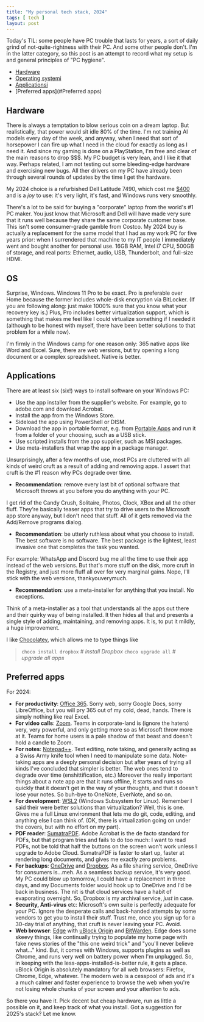```yaml
---
title: "My personal tech stack, 2024"
tags: [ tech ]
layout: post
---
```


Today's TIL: some people have PC trouble that lasts for years, a sort of daily grind of not-quite-rightness with their PC. And some other people don't.
I'm in the latter category, so this post is an attempt to record what my setup is and general principles of "PC hygiene".

- [Hardware](#Hardware)
- [Operating systemi](#OS)
- [Applicationsi](#Applications)
- [Preferred apps](#Preferred apps)

## Hardware
There is always a temptation to blow serious coin on a dream laptop. But realistically, that power would sit idle 80% of the time.
I'm not training AI models every day of the week, and anyway, when I need that sort of horsepower I can fire up what I need in the cloud for exactly as long as I need it. And since my gaming is done on a PlayStation, I'm free and clear of the main reasons to drop $$$. 
My PC budget is very lean, and I like it that way. Perhaps related, I am not testing out some bleeding-edge hardware and exercising new bugs. All ther drivers on my PC
have already been through several rounds of updates by the time I get the hardware.

My 2024 choice is a refurbished Dell Latitude 7490, which cost me [$400](https://www.pcliquidations.com/dell-refurbished-laptops) and is a *joy* to use: it's very light, it's fast, and Windows
runs very smoothly. 

There's a lot to be said for buying a "corporate" laptop from the world's #1 PC maker. You just know that Microsoft and Dell will have made very sure that it runs well because they share the same corporate customer base. This isn't some consumer-grade gamble from Costco. My 2024 buy is actually a replacement for the same model that I had as my work PC for five years prior: when 
I surrendered that machine to my IT people I immediately went and bought another for personal use. 
16GB RAM, Intel i7 CPU, 500GB of storage, and real ports: Ethernet, audio, USB, Thunderbolt, and full-size HDMI. 

## OS
Surprise, Windows. Windows 11 Pro to be exact. Pro is preferable over Home because the former includes whole-disk encryption via
BitLocker. (If you are following along: just make 1000% sure that you know what your recovery key is.) Plus, Pro includes better virtualization support, which 
is something that makes me feel like I could virtualize something if I needed it (although to be honest with myself, there have been
better solutions to that problem for a while now).

I'm firmly in the Windows camp for one reason only: 365 native apps like Word and Excel. Sure, there are web versions, but try opening
a long document or a complex spreadsheet. Native is better. 

## Applications
There are at least six (six!) ways to install software on your Windows PC:

 - Use the app installer from the supplier's website. For example, go to adobe.com and download Acrobat.
 - Install the app from the Windows Store.
 - Sideload the app using PowerShell or DISM.
 - Download the app in portable format, e.g. from [Portable Apps](https://portableapps.com/) and run it from a folder of your choosing, such as a USB stick.
 - Use scripted installs from the app supplier, such as MSI packages.
 - Use meta-installers that wrap the app in a package manager.

Unsurprisingly, after a few months of use, most PCs are cluttered with all kinds of weird cruft as a result of adding and removing apps.
I assert that cruft is the #1 reason why PCs degrade over time. 

 - **Recommendation**: remove every last bit of optional software that Microsoft throws at you before you do anything with your PC. 
 
 I get rid of the Candy Crush, Solitaire, Photos, Clock, XBox and all the other fluff. They're basically teaser apps that try to drive users to the Microsoft app store anyway, but I don't need that stuff. All of it gets removed via the Add/Remove programs dialog.

 - **Recommendation**: be utterly ruthless about what you choose to install. The best software is no software. The best package is the lightest, least invasive one that completes the task you wanted.

For example: WhatsApp and Discord bug me all the time to use their app instead of the web versions. But that's more stuff on the disk, more cruft in the Registry, and just more fluff all over for very marginal gains. Nope, I'll stick with the web versions, thankyouverymuch.

 - **Recommendation**: use a meta-installer for anything that you install. No exceptions.

Think of a meta-installer as a tool that understands all the apps out there and their quirky way of being installed. It then hides all that  and presents a single style of adding, maintaining, and removing apps. It is, to put it mildly, a huge improvement. 

I like [Chocolatey](https://docs.chocolatey.org/en-us/why/), which allows me to type things like 
>`choco install dropbox`	*# install Dropbox*
`choco upgrade all` 		*# upgrade all apps* 


## Preferred apps
For 2024:
 - **For productivity**: [Office 365](https://www.office.com/). Sorry web, sorry Google Docs, sorry LibreOffice, but you will pry 365 out of my cold, dead, hands. There is simply nothing like real Excel.
 - **For video calls**: [Zoom](https://zoom.us/). Teams in corporate-land is (ignore the haters) very, very powerful, and only getting more so as Microsoft throw more at it. Teams for home users is a pale shadow of that beast and doesn't hold a candle to Zoom.
 - **For notes**: [Notepad++](https://notepad-plus-plus.org/). Text editing, note taking, and generally acting as a Swiss Army knife tool 
when I need to manipulate some data. Note-taking apps are a deeply personal decision but after years of trying all kinds I've concluded that 
simpler is better. The web ones tend to degrade over time (enshittification, etc.) Moreover the really important things about a note app are that it runs offline,  it starts and runs so quickly that it doesn't get in the way of your thoughts, and that it doesn't lose your notes. So buh-bye to OneNote, EverNote, and so on.
 - **For development**: [WSL2](https://learn.microsoft.com/en-us/windows/wsl/about) (Windows Subsystem for Linux). Remember I said their were better solutions than virtualization? Well, this is one. Gives me a full Linux environment
   that lets me do git, code, editing, and anything else I can think of. (OK, there is virtualization going on under the covers, but with no effort on my part). 
 - **PDF reader**: [SumatraPDF](https://www.sumatrapdfreader.org/). Adobe Acrobat is the de facto standard for PDFs, but that program tries and fails to do too much: I want to read PDFs, not be told that half the buttons on the
screen won't work unless I upgrade to Adobe Cloud. SumatraPDF is faster to start up, faster at rendering long documents, and gives me exactly zero problems. 
 - **For backups**: [OneDrive](https://www.microsoft.com/en-us/microsoft-365/onedrive/online-cloud-storage) and [Dropbox](https://www.dropbox.com). As a file sharing service, OneDrive for consumers is...meh. As a seamless backup service, it's very good. My PC could blow up tomorrow, I could have a replacement in three days, and my Documents folder would hook up to OneDrive and I'd be back in business. The nit is that cloud services have a habit of evaporating overnight. So, Dropbox is my archival service, *just* in case.
 - **Security, Anti-virus** etc: Microsoft's own suite is perfectly adequate for your PC. Ignore the desperate calls and back-handed attempts by some vendors to get you to install their stuff. Trust me, once you sign up for a 30-day trial of anything, that cruft is never leaving your PC. Avoid.
 - **Web browser**: [Edge](https://www.microsoft.com/en-us/edge) with [uBlock Origin](https://ublockorigin.com/) and [BitWarden](https://bitwarden.com). Edge does some skeevy things, like continually trying to populate my home page with fake news stories of the  "this one weird trick" and "you'll never believe what..." kind. But, it comes with Windows, supports plugins as well as Chrome, and runs very well on battery power when I'm unplugged. So, in keeping with the less-apps-installed-is-better rule, it gets a place. uBlock Origin is absolutely mandatory for all web browsers: Firefox, Chrome, Edge, whatever. The modern web is a cesspool of ads and it's a much calmer and faster experience to browse the web when you're not losing whole chunks of your screen and your attention to ads.

So there you have it. Pick decent but cheap hardware, run as little a possible on it, and keep track of what you install. Got a suggestion for 2025's stack? Let me know.
